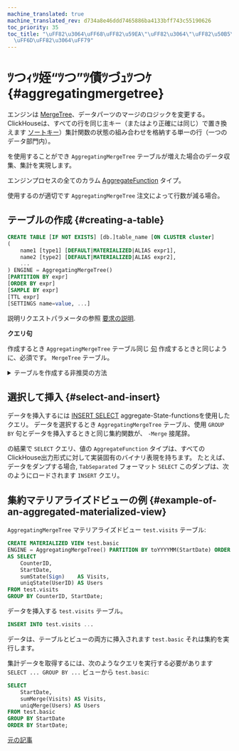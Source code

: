 ```yaml
---
machine_translated: true
machine_translated_rev: d734a8e46ddd7465886ba4133bff743c55190626
toc_priority: 35
toc_title: "\uFF82\u3064\uFF68\uFF82\u59EA\"\uFF82\u3064\"\uFF82\u50B5\uFF82\u3065\
  \uFF6D\uFF82\u3064\uFF79"
---
```


# ﾂつｨﾂ姪“ﾂつ”ﾂ債ﾂづｭﾂつｹ {#aggregatingmergetree}

エンジンは [MergeTree](mergetree.md#table_engines-mergetree)、データパーツのマージのロジックを変更する。 ClickHouseは、すべての行を同じ主キー（またはより正確には同じ）で置き換えます [ソートキー](mergetree.md)）集計関数の状態の組み合わせを格納する単一の行（一つのデータ部門内）。

を使用することができ `AggregatingMergeTree` テーブルが増えた場合のデータ収集、集計を実現します。

エンジンプロセスの全てのカラム [AggregateFunction](../../../sql-reference/data-types/aggregatefunction.md) タイプ。

使用するのが適切です `AggregatingMergeTree` 注文によって行数が減る場合。

## テーブルの作成 {#creating-a-table}

``` sql
CREATE TABLE [IF NOT EXISTS] [db.]table_name [ON CLUSTER cluster]
(
    name1 [type1] [DEFAULT|MATERIALIZED|ALIAS expr1],
    name2 [type2] [DEFAULT|MATERIALIZED|ALIAS expr2],
    ...
) ENGINE = AggregatingMergeTree()
[PARTITION BY expr]
[ORDER BY expr]
[SAMPLE BY expr]
[TTL expr]
[SETTINGS name=value, ...]
```

説明リクエストパラメータの参照 [要求の説明](../../../sql-reference/statements/create.md).

**クエリ句**

作成するとき `AggregatingMergeTree` テーブル同じ [句](mergetree.md) 作成するときと同じように、必須です。 `MergeTree` テーブル。

<details markdown="1">

<summary>テーブルを作成する非推奨の方法</summary>

!!! attention "注意"
    可能であれば、古いプロジェクトを上記の方法に切り替えてください。

``` sql
CREATE TABLE [IF NOT EXISTS] [db.]table_name [ON CLUSTER cluster]
(
    name1 [type1] [DEFAULT|MATERIALIZED|ALIAS expr1],
    name2 [type2] [DEFAULT|MATERIALIZED|ALIAS expr2],
    ...
) ENGINE [=] AggregatingMergeTree(date-column [, sampling_expression], (primary, key), index_granularity)
```

すべてのパラメーターの意味は、次のようになります `MergeTree`.
</details>

## 選択して挿入 {#select-and-insert}

データを挿入するには [INSERT SELECT](../../../sql-reference/statements/insert-into.md) aggregate-State-functionsを使用したクエリ。
データを選択するとき `AggregatingMergeTree` テーブル、使用 `GROUP BY` 句とデータを挿入するときと同じ集約関数が、 `-Merge` 接尾辞。

の結果で `SELECT` クエリ、値の `AggregateFunction` タイプは、すべてのClickHouse出力形式に対して実装固有のバイナリ表現を持ちます。 たとえば、データをダンプする場合, `TabSeparated` フォーマット `SELECT` このダンプは、次のようにロードされます `INSERT` クエリ。

## 集約マテリアライズドビューの例 {#example-of-an-aggregated-materialized-view}

`AggregatingMergeTree` マテリアライズドビュー `test.visits` テーブル:

``` sql
CREATE MATERIALIZED VIEW test.basic
ENGINE = AggregatingMergeTree() PARTITION BY toYYYYMM(StartDate) ORDER BY (CounterID, StartDate)
AS SELECT
    CounterID,
    StartDate,
    sumState(Sign)    AS Visits,
    uniqState(UserID) AS Users
FROM test.visits
GROUP BY CounterID, StartDate;
```

データを挿入する `test.visits` テーブル。

``` sql
INSERT INTO test.visits ...
```

データは、テーブルとビューの両方に挿入されます `test.basic` それは集約を実行します。

集計データを取得するには、次のようなクエリを実行する必要があります `SELECT ... GROUP BY ...` ビューから `test.basic`:

``` sql
SELECT
    StartDate,
    sumMerge(Visits) AS Visits,
    uniqMerge(Users) AS Users
FROM test.basic
GROUP BY StartDate
ORDER BY StartDate;
```

[元の記事](https://clickhouse.tech/docs/en/operations/table_engines/aggregatingmergetree/) <!--hide-->
